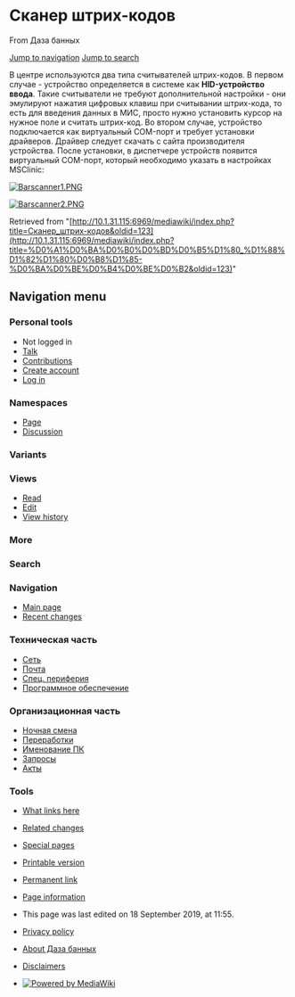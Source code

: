          

# Сканер штрих-кодов

From Даза банных

[Jump to navigation](http://10.1.31.115:6969/mediawiki/index.php/%D0%A1%D0%BA%D0%B0%D0%BD%D0%B5%D1%80_%D1%88%D1%82%D1%80%D0%B8%D1%85-%D0%BA%D0%BE%D0%B4%D0%BE%D0%B2#mw-head) [Jump to search](http://10.1.31.115:6969/mediawiki/index.php/%D0%A1%D0%BA%D0%B0%D0%BD%D0%B5%D1%80_%D1%88%D1%82%D1%80%D0%B8%D1%85-%D0%BA%D0%BE%D0%B4%D0%BE%D0%B2#p-search)

В центре используются два типа считывателей штрих-кодов. В первом случае - устройство определяется в системе как **HID-устройство ввода**. Такие считыватели не требуют дополнительной настройки - они эмулируют нажатия цифровых клавиш при считывании штрих-кода, то есть для введения данных в МИС, просто нужно установить курсор на нужное поле и считать штрих-код. Во втором случае, устройство подключается как виртуальный COM-порт и требует установки драйверов. Драйвер следует скачать с сайта производителя устройства. После установки, в диспетчере устройств появится виртуальный COM-порт, который необходимо указать в настройках MSClinic:

[![Barscanner1.PNG](./Сканер%20штрих-кодов%20-%20Даза%20банных_files/Barscanner1.PNG)](http://10.1.31.115:6969/mediawiki/index.php/File:Barscanner1.PNG)

[![Barscanner2.PNG](./Сканер%20штрих-кодов%20-%20Даза%20банных_files/Barscanner2.PNG)](http://10.1.31.115:6969/mediawiki/index.php/File:Barscanner2.PNG)

Retrieved from "[http://10.1.31.115:6969/mediawiki/index.php?title=Сканер_штрих-кодов&oldid=123](http://10.1.31.115:6969/mediawiki/index.php?title=%D0%A1%D0%BA%D0%B0%D0%BD%D0%B5%D1%80_%D1%88%D1%82%D1%80%D0%B8%D1%85-%D0%BA%D0%BE%D0%B4%D0%BE%D0%B2&oldid=123)"

## Navigation menu

### Personal tools

- Not logged in
- [Talk](http://10.1.31.115:6969/mediawiki/index.php/Special:MyTalk "Discussion about edits from this IP address [alt-shift-n]")
- [Contributions](http://10.1.31.115:6969/mediawiki/index.php/Special:MyContributions "A list of edits made from this IP address [alt-shift-y]")
- [Create account](http://10.1.31.115:6969/mediawiki/index.php?title=Special:CreateAccount&returnto=%D0%A1%D0%BA%D0%B0%D0%BD%D0%B5%D1%80+%D1%88%D1%82%D1%80%D0%B8%D1%85-%D0%BA%D0%BE%D0%B4%D0%BE%D0%B2 "You are encouraged to create an account and log in; however, it is not mandatory")
- [Log in](http://10.1.31.115:6969/mediawiki/index.php?title=Special:UserLogin&returnto=%D0%A1%D0%BA%D0%B0%D0%BD%D0%B5%D1%80+%D1%88%D1%82%D1%80%D0%B8%D1%85-%D0%BA%D0%BE%D0%B4%D0%BE%D0%B2 "You are encouraged to log in; however, it is not mandatory [alt-shift-o]")

### Namespaces

- [Page](http://10.1.31.115:6969/mediawiki/index.php/%D0%A1%D0%BA%D0%B0%D0%BD%D0%B5%D1%80_%D1%88%D1%82%D1%80%D0%B8%D1%85-%D0%BA%D0%BE%D0%B4%D0%BE%D0%B2 "View the content page [alt-shift-c]")
- [Discussion](http://10.1.31.115:6969/mediawiki/index.php?title=Talk:%D0%A1%D0%BA%D0%B0%D0%BD%D0%B5%D1%80_%D1%88%D1%82%D1%80%D0%B8%D1%85-%D0%BA%D0%BE%D0%B4%D0%BE%D0%B2&action=edit&redlink=1 "Discussion about the content page (page does not exist) [alt-shift-t]")

### Variants

### Views

- [Read](http://10.1.31.115:6969/mediawiki/index.php/%D0%A1%D0%BA%D0%B0%D0%BD%D0%B5%D1%80_%D1%88%D1%82%D1%80%D0%B8%D1%85-%D0%BA%D0%BE%D0%B4%D0%BE%D0%B2)
- [Edit](http://10.1.31.115:6969/mediawiki/index.php?title=%D0%A1%D0%BA%D0%B0%D0%BD%D0%B5%D1%80_%D1%88%D1%82%D1%80%D0%B8%D1%85-%D0%BA%D0%BE%D0%B4%D0%BE%D0%B2&action=edit "Edit this page [alt-shift-e]")
- [View history](http://10.1.31.115:6969/mediawiki/index.php?title=%D0%A1%D0%BA%D0%B0%D0%BD%D0%B5%D1%80_%D1%88%D1%82%D1%80%D0%B8%D1%85-%D0%BA%D0%BE%D0%B4%D0%BE%D0%B2&action=history "Past revisions of this page [alt-shift-h]")

### More

### Search

[](http://10.1.31.115:6969/mediawiki/index.php/Main_Page "Visit the main page")

### Navigation

- [Main page](http://10.1.31.115:6969/mediawiki/index.php/Main_Page "Visit the main page [alt-shift-z]")
- [Recent changes](http://10.1.31.115:6969/mediawiki/index.php/Special:RecentChanges "A list of recent changes in the wiki [alt-shift-r]")

### Техническая часть

- [Сеть](http://10.1.31.115:6969/mediawiki/index.php/Network)
- [Почта](http://10.1.31.115:6969/mediawiki/index.php/%D0%9F%D0%BE%D1%87%D1%82%D0%B0)
- [Спец. периферия](http://10.1.31.115:6969/mediawiki/index.php/%D0%A1%D0%BF%D0%B5%D1%86._%D0%BF%D0%B5%D1%80%D0%B8%D1%84%D0%B5%D1%80%D0%B8%D1%8F)
- [Программное обеспечение](http://10.1.31.115:6969/mediawiki/index.php/%D0%9F%D1%80%D0%BE%D0%B3%D1%80%D0%B0%D0%BC%D0%BC%D0%BD%D0%BE%D0%B5_%D0%BE%D0%B1%D0%B5%D1%81%D0%BF%D0%B5%D1%87%D0%B5%D0%BD%D0%B8%D0%B5)

### Организационная часть

- [Ночная смена](http://10.1.31.115:6969/mediawiki/index.php/%D0%9D%D0%BE%D1%87%D0%BD%D0%B0%D1%8F_%D1%81%D0%BC%D0%B5%D0%BD%D0%B0)
- [Переработки](http://10.1.31.115:6969/mediawiki/index.php/%D0%9F%D0%B5%D1%80%D0%B5%D1%80%D0%B0%D0%B1%D0%BE%D1%82%D0%BA%D0%B8)
- [Именование ПК](http://10.1.31.115:6969/mediawiki/index.php/%D0%98%D0%BC%D0%B5%D0%BD%D0%BE%D0%B2%D0%B0%D0%BD%D0%B8%D0%B5_%D0%9F%D0%9A\(new\))
- [Запросы](http://10.1.31.115:6969/mediawiki/index.php/%D0%97%D0%B0%D0%BF%D1%80%D0%BE%D1%81%D1%8B)
- [Акты](http://10.1.31.115:6969/mediawiki/index.php/%D0%90%D0%BA%D1%82%D1%8B)

### Tools

- [What links here](http://10.1.31.115:6969/mediawiki/index.php/Special:WhatLinksHere/%D0%A1%D0%BA%D0%B0%D0%BD%D0%B5%D1%80_%D1%88%D1%82%D1%80%D0%B8%D1%85-%D0%BA%D0%BE%D0%B4%D0%BE%D0%B2 "A list of all wiki pages that link here [alt-shift-j]")
- [Related changes](http://10.1.31.115:6969/mediawiki/index.php/Special:RecentChangesLinked/%D0%A1%D0%BA%D0%B0%D0%BD%D0%B5%D1%80_%D1%88%D1%82%D1%80%D0%B8%D1%85-%D0%BA%D0%BE%D0%B4%D0%BE%D0%B2 "Recent changes in pages linked from this page [alt-shift-k]")
- [Special pages](http://10.1.31.115:6969/mediawiki/index.php/Special:SpecialPages "A list of all special pages [alt-shift-q]")
- [Printable version](http://10.1.31.115:6969/mediawiki/index.php?title=%D0%A1%D0%BA%D0%B0%D0%BD%D0%B5%D1%80_%D1%88%D1%82%D1%80%D0%B8%D1%85-%D0%BA%D0%BE%D0%B4%D0%BE%D0%B2&printable=yes "Printable version of this page [alt-shift-p]")
- [Permanent link](http://10.1.31.115:6969/mediawiki/index.php?title=%D0%A1%D0%BA%D0%B0%D0%BD%D0%B5%D1%80_%D1%88%D1%82%D1%80%D0%B8%D1%85-%D0%BA%D0%BE%D0%B4%D0%BE%D0%B2&oldid=123 "Permanent link to this revision of the page")
- [Page information](http://10.1.31.115:6969/mediawiki/index.php?title=%D0%A1%D0%BA%D0%B0%D0%BD%D0%B5%D1%80_%D1%88%D1%82%D1%80%D0%B8%D1%85-%D0%BA%D0%BE%D0%B4%D0%BE%D0%B2&action=info "More information about this page")

- This page was last edited on 18 September 2019, at 11:55.

- [Privacy policy](http://10.1.31.115:6969/mediawiki/index.php/%D0%94%D0%B0%D0%B7%D0%B0_%D0%B1%D0%B0%D0%BD%D0%BD%D1%8B%D1%85:Privacy_policy "Даза банных:Privacy policy")
- [About Даза банных](http://10.1.31.115:6969/mediawiki/index.php/%D0%94%D0%B0%D0%B7%D0%B0_%D0%B1%D0%B0%D0%BD%D0%BD%D1%8B%D1%85:About "Даза банных:About")
- [Disclaimers](http://10.1.31.115:6969/mediawiki/index.php/%D0%94%D0%B0%D0%B7%D0%B0_%D0%B1%D0%B0%D0%BD%D0%BD%D1%8B%D1%85:General_disclaimer "Даза банных:General disclaimer")

- [![Powered by MediaWiki](./Сканер%20штрих-кодов%20-%20Даза%20банных_files/poweredby_mediawiki_88x31.png)](http://www.mediawiki.org/)